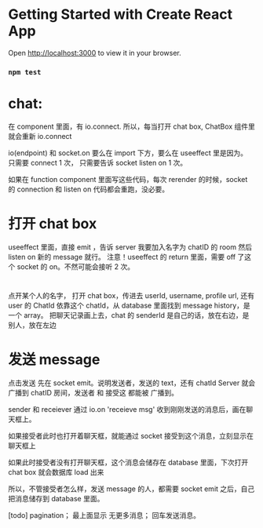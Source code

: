 # Getting Started with Create React App

Open [http://localhost:3000](http://localhost:3000) to view it in your browser.

### `npm test`

# chat:

在 <ChatBox> component 里面，有 io.connect.
所以，每当打开 chat box, ChatBox 组件里就会重新 io.connect

io(endpoint) 和 socket.on 要么在 import 下方，要么在 useeffect 里是因为。
只需要 connect 1 次，
只需要告诉 socket listen on 1 次。

如果在 function component 里面写这些代码，每次 rerender 的时候，socket 的 connection 和 listen on 代码都会重跑，没必要。

# 打开 chat box

useeffect 里面，直接 emit ，告诉 server 我要加入名字为 chatID 的 room
然后 listen on 新的 message 就行。
注意！useeffect 的 return 里面，需要 off 了这个 socket 的 on。不然可能会接听 2 次。

#

点开某个人的名字，
打开 chat box，传进去 userId, username, profile url, 还有 user 的 ChatId
依靠这个 chatId，从 database 里面找到 message history，是一个 array。
把聊天记录画上去，chat 的 senderId 是自己的话，放在右边，是别人，放在左边

# 发送 message

点击发送
先在 socket emit。说明发送者，发送的 text，还有 chatId
Server 就会广播到 chatID 房间，发送者 和 接受这 都能被 广播到。

sender 和 receiever 通过 io.on 'receieve msg' 收到刚刚发送的消息后，画在聊天框上。

如果接受者此时也打开着聊天框，就能通过 socket 接受到这个消息，立刻显示在聊天框上

如果此时接受者没有打开聊天框，这个消息会储存在 database 里面，下次打开 chat box 就会数据库 load 出来

所以，不管接受者怎么样，发送 message 的人，都需要 socket emit 之后，自己把消息储存到 database 里面。

[todo]
pagination；
最上面显示 无更多消息；
回车发送消息。

